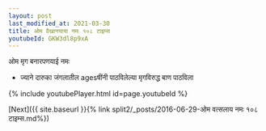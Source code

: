 ```yaml
---
layout: post
last_modified_at: 2021-03-30
title: ओम वैखानयाया नमः १०८ टाइम्स
youtubeId: GKW3dl8p9xA
---
```

 
 
 ओम मृग बनारपणयाई नमः  
 
 -  ज्याने दारुका जंगलातील agesषींनी पाठविलेल्या मृगविरुद्ध बाण पाठविला 
 
  
 
  
 
 
 
 
 
 


{% include youtubePlayer.html id=page.youtubeId %}
 
[Next]({{ site.baseurl }}{% link  split2/_posts/2016-06-29-ओम वत्सलाय नमः १०८ टाइम्स.md%})
 
